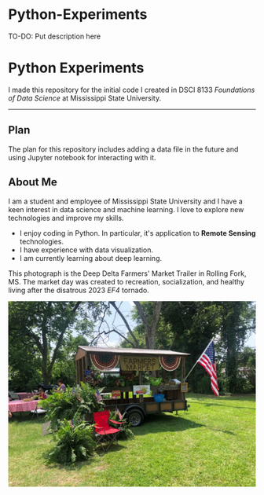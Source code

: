# Python-Experiments
TO-DO: Put description here
# Python Experiments

I made this repository for the initial code I created in DSCI 8133 *Foundations of Data Science* at Mississippi State University.

---

## Plan

The plan for this repository includes adding a data file in the future and using Jupyter notebook for interacting with it. 

## About Me

I am a student and employee of Mississippi State University and I have a keen interest in data science and machine learning. I love to explore new technologies and improve my skills.

- I enjoy coding in Python. In particular, it's application to **Remote Sensing** technologies.
- I have experience with data visualization.
- I am currently learning about deep learning.

This photograph is the Deep Delta Farmers' Market Trailer in Rolling Fork, MS. The market day was created to recreation, socialization, and healthy living after the disatrous 2023 *EF4* tornado.

![My Photograph](https://github.com/LT555/Python-Experiments/blob/main/market%20day.jpg "Market Day in Rolling Fork, MS")

